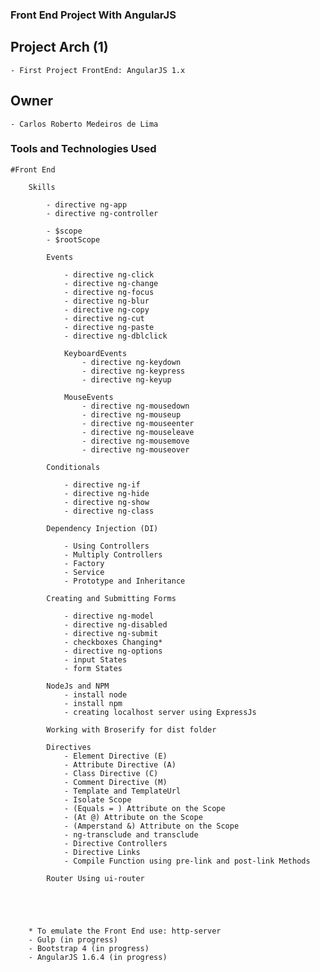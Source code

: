 ### Front End Project With AngularJS

## Project Arch (1)
	- First Project FrontEnd: AngularJS 1.x

## Owner

	- Carlos Roberto Medeiros de Lima

### Tools and Technologies Used ###
	
	#Front End
		
		Skills
			
			- directive ng-app
			- directive ng-controller
			
			- $scope
			- $rootScope
			
			Events
			
				- directive ng-click	
				- directive ng-change	
				- directive ng-focus
				- directive ng-blur
				- directive ng-copy
				- directive ng-cut
				- directive ng-paste
				- directive ng-dblclick
				
				KeyboardEvents
					- directive ng-keydown
					- directive ng-keypress
					- directive ng-keyup
				
				MouseEvents
					- directive ng-mousedown
					- directive ng-mouseup
					- directive ng-mouseenter
					- directive ng-mouseleave
					- directive ng-mousemove
					- directive ng-mouseover
					
			Conditionals

				- directive ng-if
				- directive ng-hide
				- directive ng-show
				- directive ng-class
				
			Dependency Injection (DI)
			
				- Using Controllers
				- Multiply Controllers
				- Factory
				- Service
				- Prototype and Inheritance
			
			Creating and Submitting Forms

				- directive ng-model
				- directive ng-disabled
				- directive ng-submit
				- checkboxes Changing*
				- directive ng-options
				- input States
				- form States
			
			NodeJs and NPM
				- install node
				- install npm
				- creating localhost server using ExpressJs
			
			Working with Broserify for dist folder
			
			Directives
				- Element Directive (E)
				- Attribute Directive (A)
				- Class Directive (C)
				- Comment Directive (M)
				- Template and TemplateUrl
				- Isolate Scope
				- (Equals = ) Attribute on the Scope
				- (At @) Attribute on the Scope
				- (Amperstand &) Attribute on the Scope
				- ng-transclude and transclude
				- Directive Controllers
				- Directive Links
				- Compile Function using pre-link and post-link Methods
				
			Router Using ui-router
				
				
				
		
		
		* To emulate the Front End use: http-server
		- Gulp (in progress)
		- Bootstrap 4 (in progress)
		- AngularJS 1.6.4 (in progress)